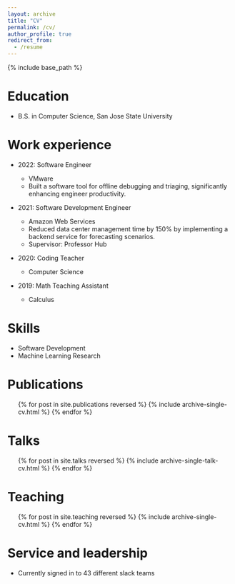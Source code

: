 ```yaml
---
layout: archive
title: "CV"
permalink: /cv/
author_profile: true
redirect_from:
  - /resume
---
```


{% include base_path %}

Education
======
* B.S. in Computer Science, San Jose State University

Work experience
======
* 2022: Software Engineer
  * VMware
  * Built a software tool for offline debugging and triaging, significantly enhancing engineer productivity.

* 2021: Software Development Engineer
  * Amazon Web Services
  * Reduced data center management time by 150% by implementing a backend service for forecasting scenarios.
  * Supervisor: Professor Hub

* 2020: Coding Teacher
  * Computer Science
 
* 2019: Math Teaching Assistant
  * Calculus
  
Skills
======
* Software Development
* Machine Learning Research

Publications
======
  <ul>{% for post in site.publications reversed %}
    {% include archive-single-cv.html %}
  {% endfor %}</ul>
  
Talks
======
  <ul>{% for post in site.talks reversed %}
    {% include archive-single-talk-cv.html  %}
  {% endfor %}</ul>
  
Teaching
======
  <ul>{% for post in site.teaching reversed %}
    {% include archive-single-cv.html %}
  {% endfor %}</ul>
  
Service and leadership
======
* Currently signed in to 43 different slack teams
